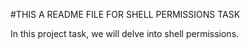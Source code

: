 #THIS A README FILE FOR SHELL PERMISSIONS TASK

In this project task, we will delve into shell permissions.
